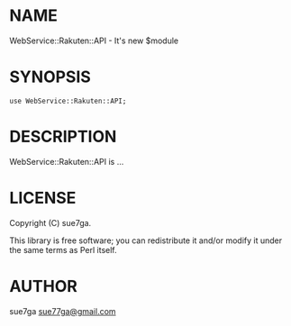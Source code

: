 # NAME

WebService::Rakuten::API - It's new $module

# SYNOPSIS

    use WebService::Rakuten::API;

# DESCRIPTION

WebService::Rakuten::API is ...

# LICENSE

Copyright (C) sue7ga.

This library is free software; you can redistribute it and/or modify
it under the same terms as Perl itself.

# AUTHOR

sue7ga <sue77ga@gmail.com>
